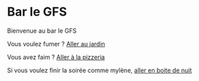 # Bar le GFS
Bienvenue au bar le GFS

Vous voulez fumer ? [Aller au jardin](Jardin.md)

Vous avez faim ? [Aller à la pizzeria](Pizzeria.md)

Si vous voulez finir la soirée comme mylène, [aller en boite de nuit](Boite.md)
